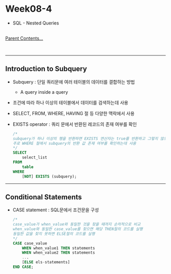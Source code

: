 # Week08-4

-   SQL - Nested Queries


<link rel="stylesheet" href="../../assets/stylesheets/my_style.css">

<br>[Parent Contents...](../../README.md/#til-today-i-learned)

<br>

-----


## Introduction to Subquery

-   Subquery : 단일 쿼리문에 여러 테이블의 데이터를 결합하는 방법
    +   A query inside a query
-   조건에 따라 하나 이상의 테이블에서 데이터를 검색하는데 사용
-   SELECT, FROM, WHERE, HAVING 절 등 다양한 맥락에서 사용

-   <span>EXISTS</span> operator : 쿼리 문에서 반환된 레코드의 존재 여부를 확인
    ```sql
    /*
    subquery가 하나 이상의 행을 반환하면 EXISTS 연산자는 true를 반환하고 그렇지 않으면 false를 반환
    주로 WHERE 절에서 subquery의 반환 값 존재 여부를 확인하는데 사용
    */
    SELECT
        select_list
    FROM
        table
    WHERE
        [NOT] EXISTS (subquery);
    ```


-----


## Conditional Statements

-   <span>CASE</span> statement : SQL문에서 조건문을 구성
    ```sql
    /*
    case_value가 when_value와 동일한 것을 찾을 때까지 순차적으로 비교
    when_value와 동일한 case_value를 찾으면 해당 THEN절의 코드를 실행
    동일한 값을 찾지 못하면 ELSE절의 코드를 실행
    */
    CASE case_value
        WHEN when_value1 THEN statements
        WHEN when_value2 THEN statements
        ...
        [ELSE els-statements]
    END CASE;
    ```